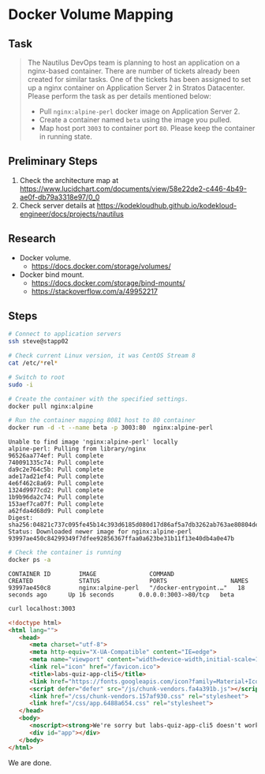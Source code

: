 # Docker Volume Mapping

## Task

> The Nautilus DevOps team is planning to host an application on a nginx-based container. There are number of tickets already been created for similar tasks. One of the tickets has been assigned to set up a nginx container on Application Server 2 in Stratos Datacenter. Please perform the task as per details mentioned below:
> * Pull `nginx:alpine-perl` docker image on Application Server 2.
> * Create a container named `beta` using the image you pulled.
> * Map host port `3003` to container port `80`. Please keep the container in running state.

## Preliminary Steps

1. Check the architecture map at https://www.lucidchart.com/documents/view/58e22de2-c446-4b49-ae0f-db79a3318e97/0_0
2. Check server details at https://kodekloudhub.github.io/kodekloud-engineer/docs/projects/nautilus

## Research

* Docker volume.
  * https://docs.docker.com/storage/volumes/
* Docker bind mount.
  * https://docs.docker.com/storage/bind-mounts/
  * https://stackoverflow.com/a/49952217

## Steps

```bash
# Connect to application servers
ssh steve@stapp02

# Check current Linux version, it was CentOS Stream 8
cat /etc/*rel*

# Switch to root
sudo -i

# Create the container with the specified settings.
docker pull nginx:alpine

# Run the container mapping 8081 host to 80 container
docker run -d -t --name beta -p 3003:80  nginx:alpine-perl
```

```
Unable to find image 'nginx:alpine-perl' locally
alpine-perl: Pulling from library/nginx
96526aa774ef: Pull complete 
740091335c74: Pull complete 
da9c2e764c5b: Pull complete 
ade17ad21ef4: Pull complete 
4e6f462c8a69: Pull complete 
1324d9977cd2: Pull complete 
1b9b96da2c74: Pull complete 
153aef7ca07f: Pull complete 
a62fda4d68d9: Pull complete 
Digest: sha256:04821c737c095fe45b14c393d6185d080d17d86af5a7db3262ab763ae80804de
Status: Downloaded newer image for nginx:alpine-perl
93997ae450c84299349f7dfee92856367ffaa0a623be31b11f13e40db4a0e47b
```

```bash
# Check the container is running
docker ps -a 
```

```
CONTAINER ID        IMAGE               COMMAND                  CREATED             STATUS              PORTS                  NAMES
93997ae450c8        nginx:alpine-perl   "/docker-entrypoint.…"   18 seconds ago      Up 16 seconds       0.0.0.0:3003->80/tcp   beta
```

```bash
curl localhost:3003
```

```html
<!doctype html>
<html lang="">
   <head>
      <meta charset="utf-8">
      <meta http-equiv="X-UA-Compatible" content="IE=edge">
      <meta name="viewport" content="width=device-width,initial-scale=1">
      <link rel="icon" href="/favicon.ico">
      <title>labs-quiz-app-cli5</title>
      <link href="https://fonts.googleapis.com/icon?family=Material+Icons" rel="stylesheet">
      <script defer="defer" src="/js/chunk-vendors.fa4a391b.js"></script><script defer="defer" src="/js/app.3d19b1cd.js"></script>
      <link href="/css/chunk-vendors.157af930.css" rel="stylesheet">
      <link href="/css/app.6488a654.css" rel="stylesheet">
   </head>
   <body>
      <noscript><strong>We're sorry but labs-quiz-app-cli5 doesn't work properly without JavaScript enabled. Please enable it to continue.</strong></noscript>
      <div id="app"></div>
   </body>
</html>
```

We are done.

